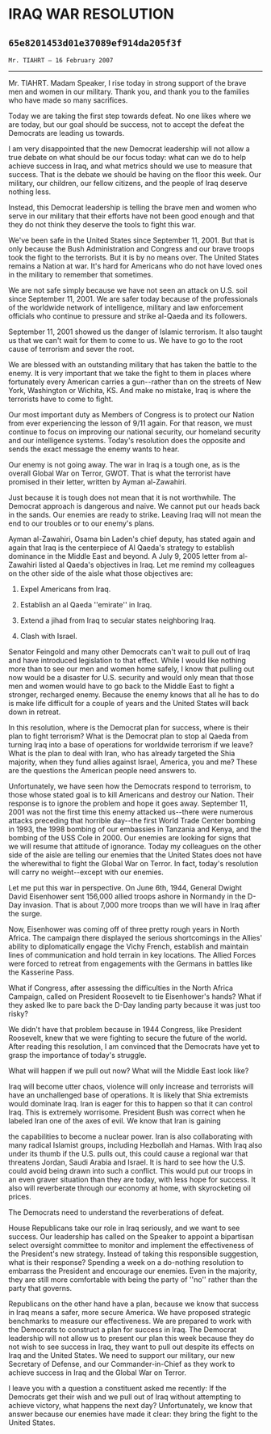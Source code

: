 # IRAQ WAR RESOLUTION
## `65e8201453d01e37089ef914da205f3f`
`Mr. TIAHRT — 16 February 2007`

---


Mr. TIAHRT. Madam Speaker, I rise today in strong support of the 
brave men and women in our military. Thank you, and thank you to the 
families who have made so many sacrifices.

Today we are taking the first step towards defeat. No one likes where 
we are today, but our goal should be success, not to accept the defeat 
the Democrats are leading us towards.

I am very disappointed that the new Democrat leadership will not 
allow a true debate on what should be our focus today: what can we do 
to help achieve success in Iraq, and what metrics should we use to 
measure that success. That is the debate we should be having on the 
floor this week. Our military, our children, our fellow citizens, and 
the people of Iraq deserve nothing less.

Instead, this Democrat leadership is telling the brave men and women 
who serve in our military that their efforts have not been good enough 
and that they do not think they deserve the tools to fight this war.

We've been safe in the United States since September 11, 2001. But 
that is only because the Bush Administration and Congress and our brave 
troops took the fight to the terrorists. But it is by no means over. 
The United States remains a Nation at war. It's hard for Americans who 
do not have loved ones in the military to remember that sometimes.

We are not safe simply because we have not seen an attack on U.S. 
soil since September 11, 2001. We are safer today because of the 
professionals of the worldwide network of intelligence, military and 
law enforcement officials who continue to pressure and strike al-Qaeda 
and its followers.

September 11, 2001 showed us the danger of Islamic terrorism. It also 
taught us that we can't wait for them to come to us. We have to go to 
the root cause of terrorism and sever the root.

We are blessed with an outstanding military that has taken the battle 
to the enemy. It is very important that we take the fight to them in 
places where fortunately every American carries a gun--rather than on 
the streets of New York, Washington or Wichita, KS. And make no 
mistake, Iraq is where the terrorists have to come to fight.

Our most important duty as Members of Congress is to protect our 
Nation from ever experiencing the lesson of 9/11 again. For that 
reason, we must continue to focus on improving our national security, 
our homeland security and our intelligence systems. Today's resolution 
does the opposite and sends the exact message the enemy wants to hear.

Our enemy is not going away. The war in Iraq is a tough one, as is 
the overall Global War on Terror, GWOT. That is what the terrorist have 
promised in their letter, written by Ayman al-Zawahiri.

Just because it is tough does not mean that it is not worthwhile. The 
Democrat approach is dangerous and naive. We cannot put our heads back 
in the sands. Our enemies are ready to strike. Leaving Iraq will not 
mean the end to our troubles or to our enemy's plans.

Ayman al-Zawahiri, Osama bin Laden's chief deputy, has stated again 
and again that Iraq is the centerpiece of Al Qaeda's strategy to 
establish dominance in the Middle East and beyond. A July 9, 2005 
letter from al-Zawahiri listed al Qaeda's objectives in Iraq. Let me 
remind my colleagues on the other side of the aisle what those 
objectives are:

1. Expel Americans from Iraq.

2. Establish an al Qaeda ''emirate'' in Iraq.

3. Extend a jihad from Iraq to secular states neighboring Iraq.

4. Clash with Israel.

Senator Feingold and many other Democrats can't wait to pull out of 
Iraq and have introduced legislation to that effect. While I would like 
nothing more than to see our men and women home safely, I know that 
pulling out now would be a disaster for U.S. security and would only 
mean that those men and women would have to go back to the Middle East 
to fight a stronger, recharged enemy. Because the enemy knows that all 
he has to do is make life difficult for a couple of years and the 
United States will back down in retreat.

In this resolution, where is the Democrat plan for success, where is 
their plan to fight terrorism? What is the Democrat plan to stop al 
Qaeda from turning Iraq into a base of operations for worldwide 
terrorism if we leave? What is the plan to deal with Iran, who has 
already targeted the Shia majority, when they fund allies against 
Israel, America, you and me? These are the questions the American 
people need answers to.

Unfortunately, we have seen how the Democrats respond to terrorism, 
to those whose stated goal is to kill Americans and destroy our Nation. 
Their response is to ignore the problem and hope it goes away. 
September 11, 2001 was not the first time this enemy attacked us--there 
were numerous attacks preceding that horrible day--the first World 
Trade Center bombing in 1993, the 1998 bombing of our embassies in 
Tanzania and Kenya, and the bombing of the USS Cole in 2000. Our 
enemies are looking for signs that we will resume that attitude of 
ignorance. Today my colleagues on the other side of the aisle are 
telling our enemies that the United States does not have the 
wherewithal to fight the Global War on Terror. In fact, today's 
resolution will carry no weight--except with our enemies.

Let me put this war in perspective. On June 6th, 1944, General Dwight 
David Eisenhower sent 156,000 allied troops ashore in Normandy in the 
D-Day invasion. That is about 7,000 more troops than we will have in 
Iraq after the surge.

Now, Eisenhower was coming off of three pretty rough years in North 
Africa. The campaign there displayed the serious shortcomings in the 
Allies' ability to diplomatically engage the Vichy French, establish 
and maintain lines of communication and hold terrain in key locations. 
The Allied Forces were forced to retreat from engagements with the 
Germans in battles like the Kasserine Pass.

What if Congress, after assessing the difficulties in the North 
Africa Campaign, called on President Roosevelt to tie Eisenhower's 
hands? What if they asked Ike to pare back the D-Day landing party 
because it was just too risky?

We didn't have that problem because in 1944 Congress, like President 
Roosevelt, knew that we were fighting to secure the future of the 
world. After reading this resolution, I am convinced that the Democrats 
have yet to grasp the importance of today's struggle.

What will happen if we pull out now? What will the Middle East look 
like?

Iraq will become utter chaos, violence will only increase and 
terrorists will have an unchallenged base of operations. It is likely 
that Shia extremists would dominate Iraq. Iran is eager for this to 
happen so that it can control Iraq. This is extremely worrisome. 
President Bush was correct when he labeled Iran one of the axes of 
evil. We know that Iran is gaining


the capabilities to become a nuclear power. Iran is also collaborating 
with many radical Islamist groups, including Hezbollah and Hamas. With 
Iraq also under its thumb if the U.S. pulls out, this could cause a 
regional war that threatens Jordan, Saudi Arabia and Israel. It is hard 
to see how the U.S. could avoid being drawn into such a conflict. This 
would put our troops in an even graver situation than they are today, 
with less hope for success. It also will reverberate through our 
economy at home, with skyrocketing oil prices.

The Democrats need to understand the reverberations of defeat.

House Republicans take our role in Iraq seriously, and we want to see 
success. Our leadership has called on the Speaker to appoint a 
bipartisan select oversight committee to monitor and implement the 
effectiveness of the President's new strategy. Instead of taking this 
responsible suggestion, what is their response? Spending a week on a 
do-nothing resolution to embarrass the President and encourage our 
enemies. Even in the majority, they are still more comfortable with 
being the party of ''no'' rather than the party that governs.

Republicans on the other hand have a plan, because we know that 
success in Iraq means a safer, more secure America. We have proposed 
strategic benchmarks to measure our effectiveness. We are prepared to 
work with the Democrats to construct a plan for success in Iraq. The 
Democrat leadership will not allow us to present our plan this week 
because they do not wish to see success in Iraq, they want to pull out 
despite its effects on Iraq and the United States. We need to support 
our military, our new Secretary of Defense, and our Commander-in-Chief 
as they work to achieve success in Iraq and the Global War on Terror.

I leave you with a question a constituent asked me recently: If the 
Democrats get their wish and we pull out of Iraq without attempting to 
achieve victory, what happens the next day? Unfortunately, we know that 
answer because our enemies have made it clear: they bring the fight to 
the United States.